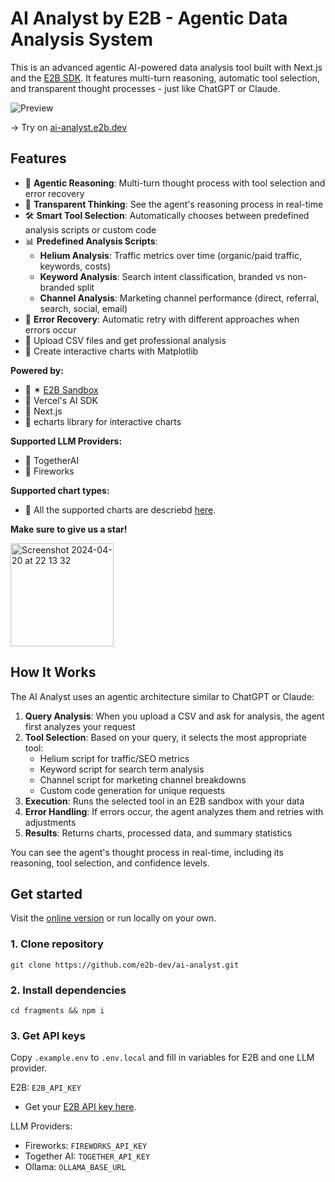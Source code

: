 # AI Analyst by E2B - Agentic Data Analysis System
This is an advanced agentic AI-powered data analysis tool built with Next.js and the [E2B SDK](https://e2b.dev/docs). It features multi-turn reasoning, automatic tool selection, and transparent thought processes - just like ChatGPT or Claude.

![Preview](preview.png)

→ Try on [ai-analyst.e2b.dev](https://ai-analyst.e2b.dev/)

## Features
- 🤖 **Agentic Reasoning**: Multi-turn thought process with tool selection and error recovery
- 🧠 **Transparent Thinking**: See the agent's reasoning process in real-time
- 🛠️ **Smart Tool Selection**: Automatically chooses between predefined analysis scripts or custom code
- 📊 **Predefined Analysis Scripts**:
  - **Helium Analysis**: Traffic metrics over time (organic/paid traffic, keywords, costs)
  - **Keyword Analysis**: Search intent classification, branded vs non-branded split
  - **Channel Analysis**: Marketing channel performance (direct, referral, search, social, email)
- 🔄 **Error Recovery**: Automatic retry with different approaches when errors occur
- 🔸 Upload CSV files and get professional analysis
- 🔸 Create interactive charts with Matplotlib

**Powered by:**
- 🔸 ✶ [E2B Sandbox](https://github.com/e2b-dev/code-interpreter)
- 🔸 Vercel's AI SDK
- 🔸 Next.js
- 🔸 echarts library for interactive charts

**Supported LLM Providers:**
- 🔸 TogetherAI
- 🔸 Fireworks

**Supported chart types:**
- 🔸 All the supported charts are descriebd [here](https://e2b.dev/docs/code-interpreting/create-charts-visualizations/interactive-charts#supported-intertactive-charts).

**Make sure to give us a star!**

<img width="165" alt="Screenshot 2024-04-20 at 22 13 32" src="https://github.com/mishushakov/llm-scraper/assets/10400064/11e2a79f-a835-48c4-9f85-5c104ca7bb49">

## How It Works

The AI Analyst uses an agentic architecture similar to ChatGPT or Claude:

1. **Query Analysis**: When you upload a CSV and ask for analysis, the agent first analyzes your request
2. **Tool Selection**: Based on your query, it selects the most appropriate tool:
   - Helium script for traffic/SEO metrics
   - Keyword script for search term analysis
   - Channel script for marketing channel breakdowns
   - Custom code generation for unique requests
3. **Execution**: Runs the selected tool in an E2B sandbox with your data
4. **Error Handling**: If errors occur, the agent analyzes them and retries with adjustments
5. **Results**: Returns charts, processed data, and summary statistics

You can see the agent's thought process in real-time, including its reasoning, tool selection, and confidence levels.

## Get started

Visit the [online version](https://ai-analyst.e2b.dev/) or run locally on your own.

### 1. Clone repository
```
git clone https://github.com/e2b-dev/ai-analyst.git
```

### 2. Install dependencies
```
cd fragments && npm i
```

### 3. Get API keys
Copy `.example.env` to `.env.local` and fill in variables for E2B and one LLM provider.

E2B: `E2B_API_KEY`

- Get your [E2B API key here](https://e2b.dev/dashboard?tab=keys).

LLM Providers:

- Fireworks: `FIREWORKS_API_KEY`
- Together AI: `TOGETHER_API_KEY`
- Ollama: `OLLAMA_BASE_URL`
